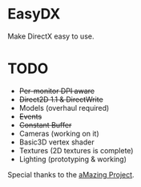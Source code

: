 # EasyDX
Make DirectX easy to use.

# TODO

* ~~Per-monitor DPI aware~~
* ~~Direct2D 1.1 & DirectWrite~~
* Models (overhaul required)
* ~~Events~~
* ~~Constant Buffer~~
* Cameras (working on it)
* Basic3D vertex shader
* Textures (2D textures is complete)
* Lighting (prototyping & working)

Special thanks to the [aMazing Project](https://github.com/AntiMoron/aMazing).